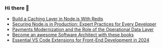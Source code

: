 ### Hi there 👋
<!-- daily.dev BOOKMARKS:START -->
- [Build a Caching Layer in Node.js With Redis](https://app.daily.dev/posts/hK0PPq0i6?utm_source=rss&utm_medium=bookmarks&utm_campaign=mBzS9yGu2kYgKY4tuhxYN)
- [Securing Node.js in Production: Expert Practices for Every Developer](https://app.daily.dev/posts/QdKTQwMvs?utm_source=rss&utm_medium=bookmarks&utm_campaign=mBzS9yGu2kYgKY4tuhxYN)
- [Payments Modernization and the Role of the Operational Data Layer](https://app.daily.dev/posts/ISvPIOPId?utm_source=rss&utm_medium=bookmarks&utm_campaign=mBzS9yGu2kYgKY4tuhxYN)
- [Become an awesome Software Architect with these books](https://app.daily.dev/posts/2dTZQVq91?utm_source=rss&utm_medium=bookmarks&utm_campaign=mBzS9yGu2kYgKY4tuhxYN)
- [Essential VS Code Extensions for Front-End Development in 2024](https://app.daily.dev/posts/RiVDmjKrM?utm_source=rss&utm_medium=bookmarks&utm_campaign=mBzS9yGu2kYgKY4tuhxYN)
<!-- daily.dev BOOKMARKS:END -->
<!--
**nirmal-patel-s/nirmal-patel-s** is a ✨ _special_ ✨ repository because its `README.md` (this file) appears on your GitHub profile.

Here are some ideas to get you started:

- 🔭 I’m currently working on ...
- 🌱 I’m currently learning ...
- 👯 I’m looking to collaborate on ...
- 🤔 I’m looking for help with ...
- 💬 Ask me about ...
- 📫 How to reach me: ...
- 😄 Pronouns: ...
- ⚡ Fun fact: ...
-->

